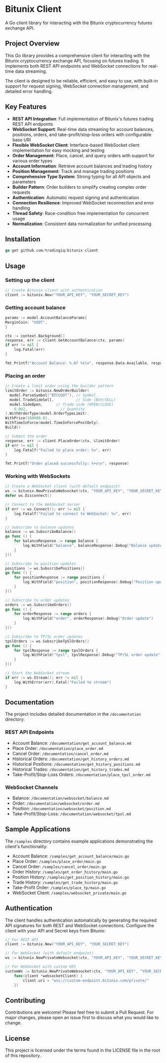 # Bitunix Client

A Go client library for interacting with the Bitunix cryptocurrency futures exchange API.

## Project Overview

This Go library provides a comprehensive client for interacting with the Bitunix cryptocurrency exchange API, focusing
on futures trading. It implements both REST API endpoints and WebSocket connections for real-time data streaming.

The client is designed to be reliable, efficient, and easy to use, with built-in support for request signing, 
WebSocket connection management, and detailed error handling.

## Key Features

- **REST API Integration**: Full implementation of Bitunix's futures trading REST API endpoints
- **WebSocket Support**: Real-time data streaming for account balances, positions, orders, and take-profit/stop-loss
  orders with configurable base URI
- **Flexible WebSocket Client**: Interface-based WebSocket client implementation for easy mocking and testing
- **Order Management**: Place, cancel, and query orders with support for various order types
- **Account Information**: Retrieve account balances and trading history
- **Position Management**: Track and manage trading positions
- **Comprehensive Type System**: Strong typing for all API objects and parameters
- **Builder Pattern**: Order builders to simplify creating complex order requests
- **Authentication**: Automatic request signing and authentication
- **Connection Resilience**: Improved WebSocket reconnection and error handling
- **Thread Safety**: Race-condition free implementation for concurrent usage
- **Normalization**: Consistent data normalization for unified processing

## Installation

```go
go get github.com/tradingiq/bitunix-client
```

## Usage

### Setting up the client

```go
// Create Bitunix client with authentication
client := bitunix.New("YOUR_API_KEY", "YOUR_SECRET_KEY")
```

### Getting account balance

```go
params := model.AccountBalanceParams{
MarginCoin: "USDT",
}

ctx := context.Background()
response, err := client.GetAccountBalance(ctx, params)
if err != nil {
    log.Fatal(err)
}

fmt.Printf("Account Balance: %.6f %s\n", response.Data.Available, response.Data.MarginCoin)
```

### Placing an order

```go
// Create a limit order using the builder pattern
limitOrder := bitunix.NewOrderBuilder(
  model.ParseSymbol("BTCUSDT"), // Symbol
  model.TradeSideSell,          // Side (BUY/SELL)
  model.SideOpen,      // Trade side (OPEN/CLOSE)
    0.002,               // Quantity
).WithOrderType(model.OrderTypeLimit).
WithPrice(100000.0).
WithTimeInForce(model.TimeInForcePostOnly).
Build()

// Submit the order
response, err := client.PlaceOrder(ctx, &limitOrder)
if err != nil {
	log.Fatalf("Failed to place order: %v", err)
}

fmt.Printf("Order placed successfully: %+v\n", response)
```

### Working with WebSockets

```go
// Create a WebSocket client (with default endpoint)
ws := bitunix.NewPrivateWebsocket(ctx, "YOUR_API_KEY", "YOUR_SECRET_KEY")
defer ws.Disconnect()

// Connect to the WebSocket server
if err := ws.Connect(); err != nil {
    log.Fatalf("Failed to connect to WebSocket: %v", err)
}

// Subscribe to balance updates
balance := ws.SubscribeBalance()
go func () {
    for balanceResponse := range balance {
        log.WithField("balance", balanceResponse).Debug("Balance update")
    }
}()

// Subscribe to position updates
positions := ws.SubscribePositions()
go func () {
    for positionResponse := range positions {
        log.WithField("position", positionResponse).Debug("Position update")
    }
}()

// Subscribe to order updates
orders := ws.SubscribeOrders()
go func () {
    for orderResponse := range orders {
        log.WithField("order", orderResponse).Debug("Order update")
    }
}()

// Subscribe to TP/SL order updates
tpslOrders := ws.SubscribeTpSlOrders()
go func () {
    for tpslResponse := range tpslOrders {
        log.WithField("tpsl", tpslResponse).Debug("TP/SL order update")
    }
}()

// Start the WebSocket stream
if err := ws.Stream(); err != nil {
    log.WithError(err).Fatal("Failed to stream")
}
```

## Documentation

The project includes detailed documentation in the `/documentation` directory:

### REST API Endpoints

- Account Balance: `/documentation/get_account_balance.md`
- Place Order: `/documentation/place_order.md`
- Cancel Order: `/documentation/cancel_order.md`
- Historical Orders: `/documentation/get_history_orders.md`
- Historical Positions: `/documentation/get_history_positions.md`
- Historical Trades: `/documentation/get_history_trades.md`
- Take-Profit/Stop-Loss Orders: `/documentation/place_tpsl_order.md`

### WebSocket Channels

- Balance: `/documentation/websocket/balance.md`
- Order: `/documentation/websocket/order.md`
- Position: `/documentation/websocket/position.md`
- Take-Profit/Stop-Loss: `/documentation/websocket/tpsl.md`

## Sample Applications

The `/samples` directory contains example applications demonstrating the client's functionality:

- Account Balance: `/samples/get_account_balance/main.go`
- Place Order: `/samples/place_order/main.go`
- Cancel Order: `/samples/cancel_order/main.go`
- Order History: `/samples/get_order_history/main.go`
- Position History: `/samples/get_position_history/main.go`
- Trade History: `/samples/get_trade_history/main.go`
- Take-Profit Order: `/samples/place_tp/main.go`
- WebSocket Client: `/samples/websocket_private/main.go`

## Authentication

The client handles authentication automatically by generating the required API signatures for both REST and WebSocket
connections. Configure the client with your API and Secret keys from Bitunix:

```go
// For REST API
client := bitunix.New("YOUR_API_KEY", "YOUR_SECRET_KEY")

// For WebSocket (with default endpoint)
ws := bitunix.NewPrivateWebsocket(ctx, "YOUR_API_KEY", "YOUR_SECRET_KEY")

// For WebSocket with custom URI
customWs := bitunix.NewPrivateWebsocket(ctx, "YOUR_API_KEY", "YOUR_SECRET_KEY", 
    func(client *websocketClient) {
        client.uri = "wss://custom-endpoint.bitunix.com/private/"
    })
```

## Contributing

Contributions are welcome! Please feel free to submit a Pull Request. For major changes, please open an issue first to discuss what you would like to change.

## License

This project is licensed under the terms found in the LICENSE file in the root of this repository.